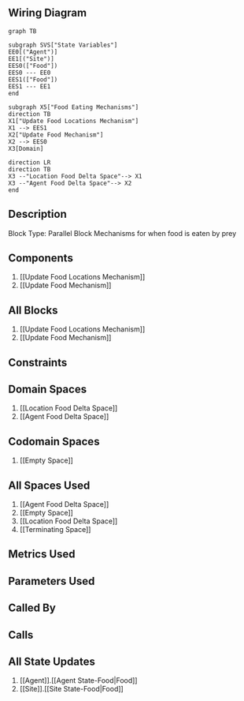 ## Wiring Diagram

```mermaid
graph TB

subgraph SVS["State Variables"]
EE0[("Agent")]
EE1[("Site")]
EES0(["Food"])
EES0 --- EE0
EES1(["Food"])
EES1 --- EE1
end

subgraph X5["Food Eating Mechanisms"]
direction TB
X1["Update Food Locations Mechanism"]
X1 --> EES1
X2["Update Food Mechanism"]
X2 --> EES0
X3[Domain]

direction LR
direction TB
X3 --"Location Food Delta Space"--> X1
X3 --"Agent Food Delta Space"--> X2
end
```

## Description

Block Type: Parallel Block
Mechanisms for when food is eaten by prey
## Components
1. [[Update Food Locations Mechanism]]
2. [[Update Food Mechanism]]

## All Blocks
1. [[Update Food Locations Mechanism]]
2. [[Update Food Mechanism]]

## Constraints

## Domain Spaces
1. [[Location Food Delta Space]]
2. [[Agent Food Delta Space]]

## Codomain Spaces
1. [[Empty Space]]

## All Spaces Used
1. [[Agent Food Delta Space]]
2. [[Empty Space]]
3. [[Location Food Delta Space]]
4. [[Terminating Space]]

## Metrics Used

## Parameters Used

## Called By

## Calls

## All State Updates
1. [[Agent]].[[Agent State-Food|Food]]
2. [[Site]].[[Site State-Food|Food]]

